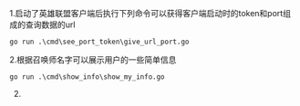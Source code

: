1.启动了英雄联盟客户端后执行下列命令可以获得客户端启动时的token和port组成的查询数据的url
```
go run .\cmd\see_port_token\give_url_port.go
```


2.根据召唤师名字可以展示用户的一些简单信息
```
go run .\cmd\show_info\show_my_info.go
```

2.